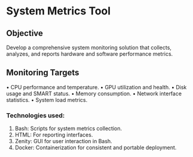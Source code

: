 # System Metrics Tool

## Objective

Develop a comprehensive system monitoring solution that collects, analyzes, and reports hardware and software performance metrics.


## Monitoring Targets 
• CPU performance and temperature.
• GPU utilization and health.
• Disk usage and SMART status.
• Memory consumption.
• Network interface statistics.
• System load metrics.

### Technologies used:
1. Bash: Scripts for system metrics collection.
2. HTML: For reporting interfaces.
3. Zenity: GUI for user interaction in Bash.
4. Docker: Containerization for consistent and portable deployment.

